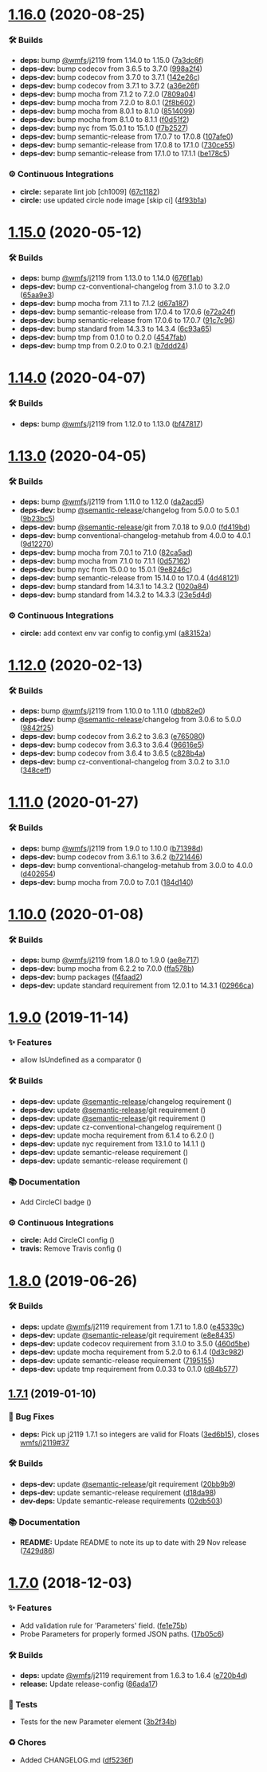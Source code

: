 # [1.16.0](https://github.com/wmfs/statelint/compare/v1.15.0...v1.16.0) (2020-08-25)


### 🛠 Builds

* **deps:** bump [@wmfs](https://github.com/wmfs)/j2119 from 1.14.0 to 1.15.0 ([7a3dc6f](https://github.com/wmfs/statelint/commit/7a3dc6ffcd16df8648de90181e4512f1ee8626b8))
* **deps-dev:** bump codecov from 3.6.5 to 3.7.0 ([998a2f4](https://github.com/wmfs/statelint/commit/998a2f4c4bd1a381d052f1d4152d5657175874c8))
* **deps-dev:** bump codecov from 3.7.0 to 3.7.1 ([142e26c](https://github.com/wmfs/statelint/commit/142e26c73bcee20d06b3de143844fb029f1d7241))
* **deps-dev:** bump codecov from 3.7.1 to 3.7.2 ([a36e26f](https://github.com/wmfs/statelint/commit/a36e26f08691192216ef41bbb9b503288e9619ca))
* **deps-dev:** bump mocha from 7.1.2 to 7.2.0 ([7809a04](https://github.com/wmfs/statelint/commit/7809a04b8547106a3057e61d3aae42b5911fb3e5))
* **deps-dev:** bump mocha from 7.2.0 to 8.0.1 ([2f8b602](https://github.com/wmfs/statelint/commit/2f8b6021eea1b2f9db4527261ca5814b8fa52672))
* **deps-dev:** bump mocha from 8.0.1 to 8.1.0 ([8514099](https://github.com/wmfs/statelint/commit/85140998f1a0d4813ecb3e8e2e29cf29b77b34ee))
* **deps-dev:** bump mocha from 8.1.0 to 8.1.1 ([f0d51f2](https://github.com/wmfs/statelint/commit/f0d51f2af8e54391c88e713ff7aa6d219d1b10a0))
* **deps-dev:** bump nyc from 15.0.1 to 15.1.0 ([f7b2527](https://github.com/wmfs/statelint/commit/f7b2527414252c648fb00a621c5d0e1e2cdc77eb))
* **deps-dev:** bump semantic-release from 17.0.7 to 17.0.8 ([107afe0](https://github.com/wmfs/statelint/commit/107afe09fed08d07ed6be99826ff585ce97ebf24))
* **deps-dev:** bump semantic-release from 17.0.8 to 17.1.0 ([730ce55](https://github.com/wmfs/statelint/commit/730ce5528e20e3adf7c07d41eb4fab2caa6f649c))
* **deps-dev:** bump semantic-release from 17.1.0 to 17.1.1 ([be178c5](https://github.com/wmfs/statelint/commit/be178c524305d66465163d35015c25244314e97d))


### ⚙️ Continuous Integrations

* **circle:** separate lint job [ch1009] ([67c1182](https://github.com/wmfs/statelint/commit/67c11828f396ca2a3d9141440b91960f0ed64b14))
* **circle:** use updated circle node image [skip ci] ([4f93b1a](https://github.com/wmfs/statelint/commit/4f93b1a3f4be148b57aad87a103421c0f8fd799d))

# [1.15.0](https://github.com/wmfs/statelint/compare/v1.14.0...v1.15.0) (2020-05-12)


### 🛠 Builds

* **deps:** bump [@wmfs](https://github.com/wmfs)/j2119 from 1.13.0 to 1.14.0 ([676f1ab](https://github.com/wmfs/statelint/commit/676f1abc83ec85ccf0ce7b49604068b64d908943))
* **deps-dev:** bump cz-conventional-changelog from 3.1.0 to 3.2.0 ([65aa9e3](https://github.com/wmfs/statelint/commit/65aa9e3e9b99b1dc3b3a96305b653e3fa8f58b28))
* **deps-dev:** bump mocha from 7.1.1 to 7.1.2 ([d67a187](https://github.com/wmfs/statelint/commit/d67a1878319e1025b6acfd155ca5a26139bfe6b1))
* **deps-dev:** bump semantic-release from 17.0.4 to 17.0.6 ([e72a24f](https://github.com/wmfs/statelint/commit/e72a24f0ba402f0cc906799f3d9bbb24d658c34c))
* **deps-dev:** bump semantic-release from 17.0.6 to 17.0.7 ([91c7c96](https://github.com/wmfs/statelint/commit/91c7c96b198a1e0eb8214e465d2a6d9ab5c28c71))
* **deps-dev:** bump standard from 14.3.3 to 14.3.4 ([6c93a65](https://github.com/wmfs/statelint/commit/6c93a657bada816ecbd789c6575994a59639ddd6))
* **deps-dev:** bump tmp from 0.1.0 to 0.2.0 ([4547fab](https://github.com/wmfs/statelint/commit/4547fab1d6d2731b20589200df163803a222f5f7))
* **deps-dev:** bump tmp from 0.2.0 to 0.2.1 ([b7ddd24](https://github.com/wmfs/statelint/commit/b7ddd24a35783ae8c90d4c785c6c262a764cc410))

# [1.14.0](https://github.com/wmfs/statelint/compare/v1.13.0...v1.14.0) (2020-04-07)


### 🛠 Builds

* **deps:** bump [@wmfs](https://github.com/wmfs)/j2119 from 1.12.0 to 1.13.0 ([bf47817](https://github.com/wmfs/statelint/commit/bf478174f725e800aa0df7cf1bebfbc238ddb107))

# [1.13.0](https://github.com/wmfs/statelint/compare/v1.12.0...v1.13.0) (2020-04-05)


### 🛠 Builds

* **deps:** bump [@wmfs](https://github.com/wmfs)/j2119 from 1.11.0 to 1.12.0 ([da2acd5](https://github.com/wmfs/statelint/commit/da2acd50d6bc852dac15bde12433d9592e249963))
* **deps-dev:** bump [@semantic-release](https://github.com/semantic-release)/changelog from 5.0.0 to 5.0.1 ([9b23bc5](https://github.com/wmfs/statelint/commit/9b23bc535ba3a96ce1e219dc1b125d211b6b7b00))
* **deps-dev:** bump [@semantic-release](https://github.com/semantic-release)/git from 7.0.18 to 9.0.0 ([fd419bd](https://github.com/wmfs/statelint/commit/fd419bdf5bb5b2486c314cdeae0913701f83e4a3))
* **deps-dev:** bump conventional-changelog-metahub from 4.0.0 to 4.0.1 ([9d12270](https://github.com/wmfs/statelint/commit/9d12270998f77ffd9d4630ed06aeeff565445b13))
* **deps-dev:** bump mocha from 7.0.1 to 7.1.0 ([82ca5ad](https://github.com/wmfs/statelint/commit/82ca5ad5eef188f56ee2738b0e34dc8e277e3e8e))
* **deps-dev:** bump mocha from 7.1.0 to 7.1.1 ([0d57162](https://github.com/wmfs/statelint/commit/0d5716221e7f978567b44077f62c564cf35fee0e))
* **deps-dev:** bump nyc from 15.0.0 to 15.0.1 ([9e8246c](https://github.com/wmfs/statelint/commit/9e8246c236d98bbe09a343a3f7e1013e48d53d77))
* **deps-dev:** bump semantic-release from 15.14.0 to 17.0.4 ([4d48121](https://github.com/wmfs/statelint/commit/4d48121501829853ae8ac219fe8d6c161ed37a65))
* **deps-dev:** bump standard from 14.3.1 to 14.3.2 ([1020a84](https://github.com/wmfs/statelint/commit/1020a840a152ef08aa2a85aba7f50b2473f278f2))
* **deps-dev:** bump standard from 14.3.2 to 14.3.3 ([23e5d4d](https://github.com/wmfs/statelint/commit/23e5d4dedefe2e42c664835c85439c4fa049a190))


### ⚙️ Continuous Integrations

* **circle:** add context env var config to config.yml ([a83152a](https://github.com/wmfs/statelint/commit/a83152ab357efaa27067bb6c83c0718a29c089f0))

# [1.12.0](https://github.com/wmfs/statelint/compare/v1.11.0...v1.12.0) (2020-02-13)


### 🛠 Builds

* **deps:** bump [@wmfs](https://github.com/wmfs)/j2119 from 1.10.0 to 1.11.0 ([dbb82e0](https://github.com/wmfs/statelint/commit/dbb82e0a982c43d13591fa003ac13f92398839b7))
* **deps-dev:** bump [@semantic-release](https://github.com/semantic-release)/changelog from 3.0.6 to 5.0.0 ([9842f25](https://github.com/wmfs/statelint/commit/9842f25584dbdb82cf0945aa88e069a27b921390))
* **deps-dev:** bump codecov from 3.6.2 to 3.6.3 ([e765080](https://github.com/wmfs/statelint/commit/e765080a25b6f5702b242224e1e55937844d0d69))
* **deps-dev:** bump codecov from 3.6.3 to 3.6.4 ([96616e5](https://github.com/wmfs/statelint/commit/96616e51b6e75a202603774d0ca62eebc607c7a5))
* **deps-dev:** bump codecov from 3.6.4 to 3.6.5 ([c828b4a](https://github.com/wmfs/statelint/commit/c828b4a471c9bc11f25b5766ad68cd8db5a7d04c))
* **deps-dev:** bump cz-conventional-changelog from 3.0.2 to 3.1.0 ([348ceff](https://github.com/wmfs/statelint/commit/348ceff3f8aa6df04d3a7f14d017a19269133276))

# [1.11.0](https://github.com/wmfs/statelint/compare/v1.10.0...v1.11.0) (2020-01-27)


### 🛠 Builds

* **deps:** bump [@wmfs](https://github.com/wmfs)/j2119 from 1.9.0 to 1.10.0 ([b71398d](https://github.com/wmfs/statelint/commit/b71398dc1b8b5e2a49d77a892fa78a31691cb2c4))
* **deps-dev:** bump codecov from 3.6.1 to 3.6.2 ([b721446](https://github.com/wmfs/statelint/commit/b7214467f7283abafeef0ec6db65c252823fbe9d))
* **deps-dev:** bump conventional-changelog-metahub from 3.0.0 to 4.0.0 ([d402654](https://github.com/wmfs/statelint/commit/d402654fdf6079365dc248bdbdc4f7bbda8bd1bf))
* **deps-dev:** bump mocha from 7.0.0 to 7.0.1 ([184d140](https://github.com/wmfs/statelint/commit/184d140c0e799ceacf98ef299207971f4ff76538))

# [1.10.0](https://github.com/wmfs/statelint/compare/v1.9.0...v1.10.0) (2020-01-08)


### 🛠 Builds

* **deps:** bump [@wmfs](https://github.com/wmfs)/j2119 from 1.8.0 to 1.9.0 ([ae8e717](https://github.com/wmfs/statelint/commit/ae8e7178d96d7dd3b56ad0c1006f8b41ed4f2dc1))
* **deps-dev:** bump mocha from 6.2.2 to 7.0.0 ([ffa578b](https://github.com/wmfs/statelint/commit/ffa578befa265543e4fc1caae9bd63adac3163c5))
* **deps-dev:** bump packages ([f4faad2](https://github.com/wmfs/statelint/commit/f4faad29bf47716fb4dd2f6e6ecd2757a5c922e9))
* **deps-dev:** update standard requirement from 12.0.1 to 14.3.1 ([02966ca](https://github.com/wmfs/statelint/commit/02966ca9a30f1eaa69ccc4750e1b4377b095c51d))

# [1.9.0](https://github.com/wmfs/statelint/compare/v1.8.0...v1.9.0) (2019-11-14)


### ✨ Features

* allow IsUndefined as a comparator ([](https://github.com/wmfs/statelint/commit/4a3c69c))


### 🛠 Builds

* **deps-dev:** update [@semantic-release](https://github.com/semantic-release)/changelog requirement ([](https://github.com/wmfs/statelint/commit/0e30df4))
* **deps-dev:** update [@semantic-release](https://github.com/semantic-release)/git requirement ([](https://github.com/wmfs/statelint/commit/1fbd6b5))
* **deps-dev:** update [@semantic-release](https://github.com/semantic-release)/git requirement ([](https://github.com/wmfs/statelint/commit/806f79b))
* **deps-dev:** update cz-conventional-changelog requirement ([](https://github.com/wmfs/statelint/commit/1e29081))
* **deps-dev:** update mocha requirement from 6.1.4 to 6.2.0 ([](https://github.com/wmfs/statelint/commit/0066ac1))
* **deps-dev:** update nyc requirement from 13.1.0 to 14.1.1 ([](https://github.com/wmfs/statelint/commit/486a3d0))
* **deps-dev:** update semantic-release requirement ([](https://github.com/wmfs/statelint/commit/6a8dae1))
* **deps-dev:** update semantic-release requirement ([](https://github.com/wmfs/statelint/commit/54d1dcb))


### 📚 Documentation

* Add CircleCI badge ([](https://github.com/wmfs/statelint/commit/797a382))


### ⚙️ Continuous Integrations

* **circle:** Add CircleCI config ([](https://github.com/wmfs/statelint/commit/7fbc3cf))
* **travis:** Remove Travis config ([](https://github.com/wmfs/statelint/commit/81b993b))

# [1.8.0](https://github.com/wmfs/statelint/compare/v1.7.1...v1.8.0) (2019-06-26)


### 🛠 Builds

* **deps:** update [@wmfs](https://github.com/wmfs)/j2119 requirement from 1.7.1 to 1.8.0 ([e45339c](https://github.com/wmfs/statelint/commit/e45339c))
* **deps-dev:** update [@semantic-release](https://github.com/semantic-release)/git requirement ([e8e8435](https://github.com/wmfs/statelint/commit/e8e8435))
* **deps-dev:** update codecov requirement from 3.1.0 to 3.5.0 ([460d5be](https://github.com/wmfs/statelint/commit/460d5be))
* **deps-dev:** update mocha requirement from 5.2.0 to 6.1.4 ([0d3c982](https://github.com/wmfs/statelint/commit/0d3c982))
* **deps-dev:** update semantic-release requirement ([7195155](https://github.com/wmfs/statelint/commit/7195155))
* **deps-dev:** update tmp requirement from 0.0.33 to 0.1.0 ([d84b577](https://github.com/wmfs/statelint/commit/d84b577))

## [1.7.1](https://github.com/wmfs/statelint/compare/v1.7.0...v1.7.1) (2019-01-10)


### 🐛 Bug Fixes

* **deps:** Pick up j2119 1.7.1 so integers are valid for Floats ([3ed6b15](https://github.com/wmfs/statelint/commit/3ed6b15)), closes [wmfs/j2119#37](https://github.com/wmfs/j2119/issues/37)


### 🛠 Builds

* **deps-dev:** update [@semantic-release](https://github.com/semantic-release)/git requirement ([20bb9b9](https://github.com/wmfs/statelint/commit/20bb9b9))
* **deps-dev:** update semantic-release requirement ([d18da98](https://github.com/wmfs/statelint/commit/d18da98))
* **dev-deps:** Update semantic-release requirements ([02db503](https://github.com/wmfs/statelint/commit/02db503))


### 📚 Documentation

* **README:** Update README to note its up to date with 29 Nov release ([7429d86](https://github.com/wmfs/statelint/commit/7429d86))

# [1.7.0](https://github.com/wmfs/statelint/compare/v1.6.2...v1.7.0) (2018-12-03)


### ✨ Features

* Add validation rule for 'Parameters' field. ([fe1e75b](https://github.com/wmfs/statelint/commit/fe1e75b))
* Probe Parameters for properly formed JSON paths. ([17b05c6](https://github.com/wmfs/statelint/commit/17b05c6))


### 🛠 Builds

* **deps:** update [@wmfs](https://github.com/wmfs)/j2119 requirement from 1.6.3 to 1.6.4 ([e720b4d](https://github.com/wmfs/statelint/commit/e720b4d))
* **release:** Update release-config ([86ada17](https://github.com/wmfs/statelint/commit/86ada17))


### 🚨 Tests

* Tests for the new Parameter element ([3b2f34b](https://github.com/wmfs/statelint/commit/3b2f34b))


### ♻️ Chores

* Added CHANGELOG.md ([df5236f](https://github.com/wmfs/statelint/commit/df5236f))
